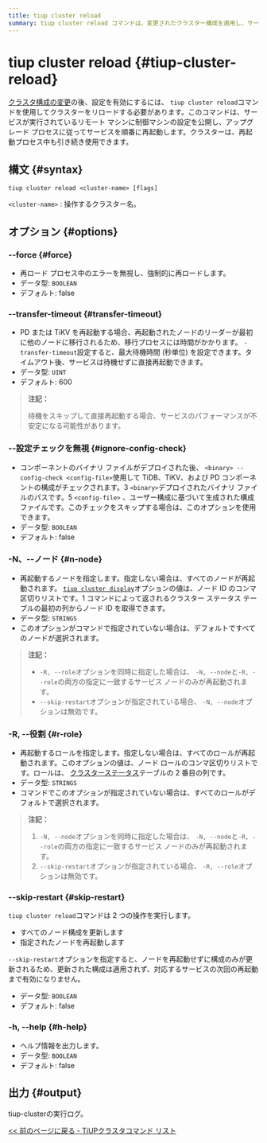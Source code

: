```yaml
---
title: tiup cluster reload
summary: tiup cluster reload コマンドは、変更されたクラスター構成を適用し、サービスを再起動するために使用されます。`--force` で強制実行、`--transfer-timeout` で転送タイムアウトを設定、`--ignore-config-check` で構成チェックを無視、`-N、--node` でノードを指定、`-R、--role` でロールを指定、`--skip-restart` で再起動をスキップすることができます。出力はtiup-clusterの実行ログです。
---
```


# tiup cluster reload {#tiup-cluster-reload}

[クラスタ構成の変更](/tiup/tiup-component-cluster-edit-config.md)の後、設定を有効にするには、 `tiup cluster reload`コマンドを使用してクラスターをリロードする必要があります。このコマンドは、サービスが実行されているリモート マシンに制御マシンの設定を公開し、アップグレード プロセスに従ってサービスを順番に再起動します。クラスターは、再起動プロセス中も引き続き使用できます。

## 構文 {#syntax}

```shell
tiup cluster reload <cluster-name> [flags]
```

`<cluster-name>` : 操作するクラスター名。

## オプション {#options}

### &#x20;--force {#force}

-   再ロード プロセス中のエラーを無視し、強制的に再ロードします。
-   データ型: `BOOLEAN`
-   デフォルト: false

### --transfer-timeout {#transfer-timeout}

-   PD または TiKV を再起動する場合、再起動されたノードのリーダーが最初に他のノードに移行されるため、移行プロセスには時間がかかります。 `-transfer-timeout`設定すると、最大待機時間 (秒単位) を設定できます。タイムアウト後、サービスは待機せずに直接再起動できます。
-   データ型: `UINT`
-   デフォルト: 600

> **注記：**
>
> 待機をスキップして直接再起動する場合、サービスのパフォーマンスが不安定になる可能性があります。

### --設定チェックを無視 {#ignore-config-check}

-   コンポーネントのバイナリ ファイルがデプロイされた後、 `<binary> --config-check <config-file>`使用して TiDB、TiKV、および PD コンポーネントの構成がチェックされます。3 `<binary>`デプロイされたバイナリ ファイルのパスです。5 `<config-file>` 、ユーザー構成に基づいて生成された構成ファイルです。このチェックをスキップする場合は、このオプションを使用できます。
-   データ型: `BOOLEAN`
-   デフォルト: false

### -N、--ノード {#n-node}

-   再起動するノードを指定します。指定しない場合は、すべてのノードが再起動されます。 [`tiup cluster display`](/tiup/tiup-component-cluster-display.md)オプションの値は、ノード ID のコンマ区切りリストです。1 コマンドによって返されるクラスター ステータス テーブルの最初の列からノード ID を取得できます。
-   データ型: `STRINGS`
-   このオプションがコマンドで指定されていない場合は、デフォルトですべてのノードが選択されます。

> **注記：**
>
> -   `-R, --role`オプションを同時に指定した場合は、 `-N, --node`と`-R, --role`の両方の指定に一致するサービス ノードのみが再起動されます。
> -   `--skip-restart`オプションが指定されている場合、 `-N, --node`オプションは無効です。

### -R, --役割 {#r-role}

-   再起動するロールを指定します。指定しない場合は、すべてのロールが再起動されます。このオプションの値は、ノード ロールのコンマ区切りリストです。ロールは、 [クラスターステータス](/tiup/tiup-component-cluster-display.md)テーブルの 2 番目の列です。
-   データ型: `STRINGS`
-   コマンドでこのオプションが指定されていない場合は、すべてのロールがデフォルトで選択されます。

> **注記：**
>
> 1.  `-N, --node`オプションを同時に指定した場合は、 `-N, --node`と`-R, --role`の両方の指定に一致するサービス ノードのみが再起動されます。
> 2.  `--skip-restart`オプションが指定されている場合、 `-R, --role`オプションは無効です。

### --skip-restart {#skip-restart}

`tiup cluster reload`コマンドは 2 つの操作を実行します。

-   すべてのノード構成を更新します
-   指定されたノードを再起動します

`--skip-restart`オプションを指定すると、ノードを再起動せずに構成のみが更新されるため、更新された構成は適用されず、対応するサービスの次回の再起動まで有効になりません。

-   データ型: `BOOLEAN`
-   デフォルト: false

### -h, --help {#h-help}

-   ヘルプ情報を出力します。
-   データ型: `BOOLEAN`
-   デフォルト: false

## 出力 {#output}

tiup-clusterの実行ログ。

[&lt;&lt; 前のページに戻る - TiUPクラスタコマンド リスト](/tiup/tiup-component-cluster.md#command-list)
